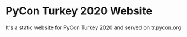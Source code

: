 PyCon Turkey 2020 Website
===
It's a static website for PyCon Turkey 2020 and served on tr.pycon.org

